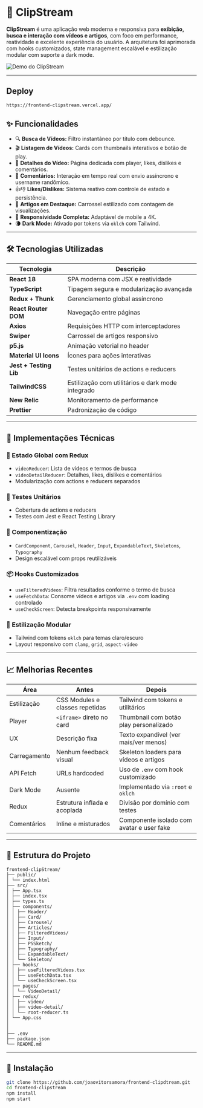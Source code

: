 # 🚀 ClipStream

**ClipStream** é uma aplicação web moderna e responsiva para **exibição, busca e interação com vídeos e artigos**, com foco em performance, reatividade e excelente experiência do usuário. A arquitetura foi aprimorada com hooks customizados, state management escalável e estilização modular com suporte a dark mode.

![Demo do ClipStream](./public/ClipstreamGIF.gif)

---

## Deploy

```bash
https://frontend-clipstream.vercel.app/
```

## ✨ Funcionalidades

- 🔍 **Busca de Vídeos:** Filtro instantâneo por título com debounce.
- 🎬 **Listagem de Vídeos:** Cards com thumbnails interativos e botão de play.
- 📄 **Detalhes do Vídeo:** Página dedicada com player, likes, dislikes e comentários.
- 💬 **Comentários:** Interação em tempo real com envio assíncrono e username randômico.
- 👍👎 **Likes/Dislikes:** Sistema reativo com controle de estado e persistência.
- 📰 **Artigos em Destaque:** Carrossel estilizado com contagem de visualizações.
- 📱 **Responsividade Completa:** Adaptável de mobile a 4K.
- 🌘 **Dark Mode:** Ativado por tokens via `oklch` com Tailwind.

---

## 🛠️ Tecnologias Utilizadas

| Tecnologia             | Descrição                                         |
| ---------------------- | ------------------------------------------------- |
| **React 18**           | SPA moderna com JSX e reatividade                 |
| **TypeScript**         | Tipagem segura e modularização avançada           |
| **Redux + Thunk**      | Gerenciamento global assíncrono                   |
| **React Router DOM**   | Navegação entre páginas                           |
| **Axios**              | Requisições HTTP com interceptadores              |
| **Swiper**             | Carrossel de artigos responsivo                   |
| **p5.js**              | Animação vetorial no header                       |
| **Material UI Icons**  | Ícones para ações interativas                     |
| **Jest + Testing Lib** | Testes unitários de actions e reducers            |
| **TailwindCSS**        | Estilização com utilitários e dark mode integrado |
| **New Relic**          | Monitoramento de performance                      |
| **Prettier**           | Padronização de código                            |

---

## 🔧 Implementações Técnicas

### 🎯 Estado Global com Redux

- `videoReducer`: Lista de vídeos e termos de busca
- `videoDetailReducer`: Detalhes, likes, dislikes e comentários
- Modularização com actions e reducers separados

### 🧪 Testes Unitários

- Cobertura de actions e reducers
- Testes com Jest e React Testing Library

### 🧩 Componentização

- `CardComponent`, `Carousel`, `Header`, `Input`, `ExpandableText`, `Skeletons`, `Typography`
- Design escalável com props reutilizáveis

### 📦 Hooks Customizados

- `useFilteredVideos`: Filtra resultados conforme o termo de busca
- `useFetchData`: Consome vídeos e artigos via `.env` com loading controlado
- `useCheckScreen`: Detecta breakpoints responsivamente

### 🎨 Estilização Modular

- Tailwind com tokens `oklch` para temas claro/escuro
- Layout responsivo com `clamp`, `grid`, `aspect-video`

---

## 📈 Melhorias Recentes

| Área         | Antes                           | Depois                                    |
| ------------ | ------------------------------- | ----------------------------------------- |
| Estilização  | CSS Modules e classes repetidas | Tailwind com tokens e utilitários         |
| Player       | `<iframe>` direto no card       | Thumbnail com botão play personalizado    |
| UX           | Descrição fixa                  | Texto expandível (ver mais/ver menos)     |
| Carregamento | Nenhum feedback visual          | Skeleton loaders para vídeos e artigos    |
| API Fetch    | URLs hardcoded                  | Uso de `.env` com hook customizado        |
| Dark Mode    | Ausente                         | Implementado via `:root` e `oklch`        |
| Redux        | Estrutura inflada e acoplada    | Divisão por domínio com testes            |
| Comentários  | Inline e misturados             | Componente isolado com avatar e user fake |

---

## 📁 Estrutura do Projeto

```
frontend-clipStream/
├── public/
│ └── index.html
├── src/
│ ├── App.tsx
│ ├── index.tsx
│ ├── types.ts
│ ├── components/
│ │ ├── Header/
│ │ ├── Card/
│ │ ├── Carousel/
│ │ ├── Articles/
│ │ ├── FilteredVideos/
│ │ ├── Input/
│ │ ├── P5Sketch/
│ │ ├── Typography/
│ │ ├── ExpandableText/
│ │ └── Skeleton/
│ ├── hooks/
│ │ ├── useFilteredVideos.tsx
│ │ ├── useFetchData.tsx
│ │ └── useCheckScreen.tsx
│ ├── pages/
│ │ └── VideoDetail/
│ ├── redux/
│ │ ├── video/
│ │ ├── video-detail/
│ │ └── root-reducer.ts
│ └── App.css
│
│
├── .env
├── package.json
└── README.md

```

---

## 📝 Instalação

```bash
git clone https://github.com/joaovitorsamora/frontend-clipdtream.git
cd frontend-clipstream
npm install
npm start
```
